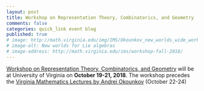 ```yaml
---
layout: post
title: Workshop on Representation Theory, Combinatorics, and Geometry
comments: false
categories: quick_link event blog
published: true
# image: http://math.virginia.edu/img/IMS/Okounkov_new_worlds_wide_workshop.jpg
# image-alt: New worlds for Lie algebras
# image-address: http://math.virginia.edu/ims/workshop-fall-2018/
---
```


<div><a href="{{site.math_url}}/ims/workshop-fall-2018/">Workshop on Representation Theory, Combinatorics, and Geometry</a>
will be at University of Virginia on <b>October 19-21, 2018</b>. The workshop precedes 
the <a href="{{site.math_url}}/ims/lectures/andrei-okounkov/">Virginia Mathematics Lectures by Andrei Okounkov</a> (October&nbsp;22-24)</div>
